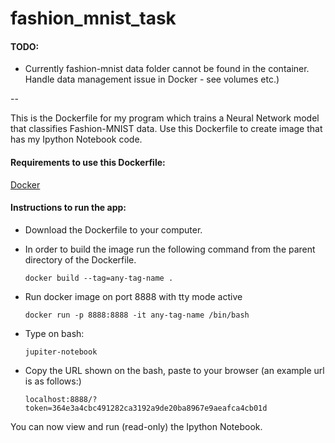 # fashion_mnist_task

#### TODO:

- Currently fashion-mnist data folder cannot be found in the container. Handle data management issue in Docker - see volumes etc.)

--

This is the Dockerfile for my program which trains a Neural Network model that classifies Fashion-MNIST data. 
Use this Dockerfile to create image that has my Ipython Notebook code.

#### Requirements to use this Dockerfile:

[Docker](https://www.docker.com/)

#### Instructions to run the app:

- Download the Dockerfile to your computer.
- In order to build the image run the following command from the parent directory of the Dockerfile.

      docker build --tag=any-tag-name .

- Run docker image on port 8888 with tty mode active

      docker run -p 8888:8888 -it any-tag-name /bin/bash
      
- Type on bash:

      jupiter-notebook

- Copy the URL shown on the bash, paste to your browser (an example url is as follows:)

      localhost:8888/?token=364e3a4cbc491282ca3192a9de20ba8967e9aeafca4cb01d

You can now view and run (read-only) the Ipython Notebook.

